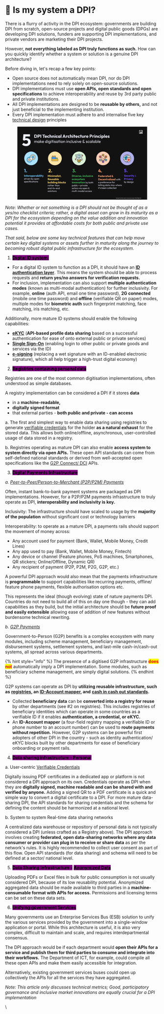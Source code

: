 # 📢 Is my system a DPI?

There is a flurry of activity in the DPI ecosystem: governments are building DPI from scratch, open-source projects and digital public goods (DPGs) are developing DPI solutions, funders are supporting DPI implementations, and private vendors are marketing their DPI projects.

However, **not everything labeled as DPI truly functions as such.** How can you quickly identify whether a system or solution is a genuine DPI architecture?&#x20;

Before diving in, let's recap a few key points:

* Open source does not automatically mean DPI, nor do DPI implementations need to rely solely on open-source solutions.
* DPI implementations must use **open APIs, open standards and open specifications** to achieve interoperability and reuse by 3rd party public and private institutions.
* All DPI implementations are designed to be **reusable by others,** and not just beneficial to the implementing institution.
* Every DPI implementation must adhere to and internalise five key [technical design](https://docs.cdpi.dev/the-dpi-wikipedia/dpi-tech-architecture-principles) principles

<figure><img src="../../.gitbook/assets/DPI Thinking Extended- CDPI (Root Deck) (1).jpg" alt=""><figcaption></figcaption></figure>

_Note:  Whether or not something is a DPI should not be thought of as a yes/no checklist criteria; rather, a digital asset can grow in its maturity as a DPI for the ecosystem depending on the value addition and innovation potential it provides at affordable costs for both public and private use cases._&#x20;

_That said, below are some key technical features that can help move certain key digital systems or assets further in maturity along the journey to becoming robust digital public infrastructure for the ecosystem._&#x20;

1. [<mark style="background-color:purple;">**Digital ID system**</mark>](https://docs.cdpi.dev/technical-notes/digital-ids-and-electronic-registries/digital-id)<mark style="background-color:purple;">**:**</mark>

* For a digital ID system to function as a DPI, it should have an [**ID authentication layer**](https://docs.cdpi.dev/technical-notes/digital-ids-and-electronic-registries/digital-id/id-auth). This means the system should be able to process requests and **return yes/no answers for verification requests.**&#x20;
* For inclusion,  implementation can also support **multiple authentication modes** (known as multi-modal authentication) for further inclusivity. For example, **online** (auth API, email one time password), **2G connected** (mobile one time password) and **offline** (verifiable QR on paper) modes, multiple modes for **biometric auth** such fingerprint matching, face matching, iris matching,  etc.&#x20;

Additionally, more mature ID systems should enable the following capabilities:

* [**eKYC**](https://docs.cdpi.dev/technical-notes/digital-ids-and-electronic-registries/digital-id/ekyc-identity-profile-sharing) (**API-based profile data sharing** based on a successful authentication for ease of onto external public or private services)&#x20;
* [**Single Sign-On**](https://docs.cdpi.dev/technical-notes/digital-ids-and-electronic-registries/digital-id/single-sign-on-sso) (enabling login to other public or private goods and services via the ID)
* [**e-signing**](https://docs.cdpi.dev/technical-notes/electronic-signature-pki-and-trust-infra/esign) (replacing a wet signature with an ID-enabled electronic signature), which all help trigger a high-trust digital economy)

2. <mark style="background-color:purple;">**Registries containing personal data**</mark>

Registries are one of the most common digitisation implementations, often understood as simple databases.

A registry implementation can be considered a DPI if it stores **data**&#x20;

* in a **machine-readable,**
* &#x20;**digitally signed format**&#x20;
* that external parties - **both public and private - can access**&#x20;

a. The first and simplest way to enable data sharing using registries to generate [verifiable credentials](https://docs.cdpi.dev/technical-notes/data-and-credentialing-infra/verifiable-credentials) for the holder **as a natural exhaust** for the stored data. This allows both online/offline,  asynchronous, user-controlled usage of data stored in a registry.

b. Registries operating as mature DPI can also enable **access system to system directly via open APIs.** These open API standards can come from self-defined national standards or derived from well-accepted open specifications like the [G2P Connect/ DCI](https://g2pconnect.cdpi.dev/protocol/interfaces/registries) APIs.

3. <mark style="background-color:purple;">**Digital Payments Infrastructure**</mark>&#x20;

_a._ [_Peer-to-Peer/Person-to-Merchant (P2P/P2M) Payments_](https://docs.cdpi.dev/technical-notes/digital-payment-networks)

Often, instant bank-to-bank payment systems are packaged as DPI implementations. However, for a P2P/P2M payments infrastructure to truly operate as DPI, **interoperability and inclusivity is key.**&#x20;

Inclusivity: The infrastructure should have scaled to usage by the **majority of the population** without significant cost or technology barriers&#x20;

Interoperability: to operate as a mature DPI, a payments rails should support the movement of money across:

* Any account used for payment (Bank, Wallet, Mobile Money, Credit Lines)
* Any app used to pay (Bank, Wallet, Mobile Money, Fintech)
* Any device or channel (Feature phones, PoS machines, Smartphones, QR stickers; Online/Offline, Dynamic QR)
* Any recipient of payment (P2P, P2M, P2G, G2P, etc.)

A powerful DPI approach would also mean that the payments infrastructure is **programmable** to support capabilities like recurring payments, offline/ feature phone payments, flexible authorisation options etc.&#x20;

This represents the ideal (though evolving) state of nature payments DPI. Countries do not need to build all of this on day one though - they can add capabilities as they build, but the initial architecture should be **future proof and easily extensible** allowing ease of addition of new features without burdensome technical rewriting.

_b._ [_G2P Payments_ ](https://g2pconnect.cdpi.dev/)

Government-to-Person (G2P) benefits is a complex ecosystem with many modules, including scheme management, beneficiary management, disbursement systems, settlement systems, and last-mile cash-in/cash-out systems, all spread across various departments.&#x20;

{% hint style="info" %}
The presence of a digitised G2P infrastructure <mark style="color:red;">**does not**</mark> automatically imply a DPI   implementation. Some modules, such as beneficiary scheme management, are simply digital solutions.
{% endhint %}

G2P systems can operate as DPI by **utilizing reusable infrastructure, such as** [**registries**](https://g2pconnect.cdpi.dev/protocol/interfaces/registries)**, an** [**ID-Account mapper**](https://g2pconnect.cdpi.dev/protocol/interfaces/beneficiary-management/mapper-architecture)**, and** [**cash in cash out standards**](https://docs.cdpi.dev/technical-notes/digital-payment-networks/cash-in-cash-out-cico)**.**

* Collected **beneficiary data** can be **converted into a registry for reuse** by other departments (see #2 on registries). This includes registries of beneficiary identities which can operate in some countries as a verifiable ID if it enables **authentication, a credential, or eKYC.**&#x20;
* An **ID-Account mapper** (a four-field registry mapping a verifiable ID or phone number to an account number) can be used to **route payments without repetition.** However, G2P systems can be powerful first adopters of other DPI in the country - such as identity authentication/ eKYC blocks built by other departments for ease of beneficiary onboarding or payment rails.

4. <mark style="background-color:purple;">**Data sharing infrastructure - Personal**</mark>&#x20;

a. User-centric [Verifiable Credentials](https://docs.cdpi.dev/technical-notes/data-and-credentialing-infra/verifiable-credentials)

Digitally issuing PDF certificates in a dedicated app or platform is not considered a DPI approach on its own. Credentials operate as DPI when they are **digitally signed, machine readable and can be shared with and verified by anyone.** Adding a signed QR to a PDF certificate is a quick and simple way to convert a digital certificate to a DPI. For more mature data-sharing DPI, the API standards for sharing credentials and the schema for defining the content should be harmonized at a national level.

b. System to system Real-time data sharing networks

A centralized data warehouse or repository of personal data is not typically considered a DPI (unless crafted as a Registry above). The DPI approach involves creating **federated, open data-sharing networks where any data consumer or provider can plug in to receive or share data** as per the network's rules. It is highly recommended to collect user consent as part of this flow. Open API standards (for data sharing) and schema will need to be defined at a sector/ national level.

5. <mark style="background-color:purple;">**Data Sharing Infrastructure -**</mark> [<mark style="background-color:purple;">**Anonymized Data**</mark>](https://docs.cdpi.dev/technical-notes/data-and-credentialing-infra/non-personal-anonymised-datasets)

Uploading PDFs or Excel files in bulk for public consumption is not usually considered DPI, because of its low reusability potential. Anonymized aggregated data should be made available to third parties in a **machine-consumable format with APIs for access.** Permissions and licensing terms can be set on these data sets.

6. <mark style="background-color:purple;">**Unifying government Services**</mark>&#x20;

Many governments use an Enterprise Services Bus (ESB) solution to unify the various services provided by the government into a single-window application or portal. While this architecture is useful, it is also very complex, difficult to maintain and scale, and requires interdepartmental consensus.

The DPI approach would be if each department would **open their APIs for a service and publish them for third parties to consume and integrate into their workflows.** The Department of ICT, for example, could compile all these open APIs and make them easily accessible for integration.

Alternatively, existing government services buses could open up collectively the APIs for all the services they have aggregated.

_Note: This article only discusses technical metrics; Good, participatory governance and inclusive market innovations are equally crucial for a DPI implementation_

\
